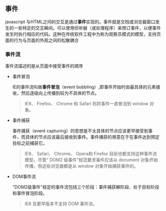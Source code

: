 ## 事件

javascript 与HTML之间的交互是通过**事件**实现的。事件就是文档或浏览器窗口发生的一些特定的交互瞬间。可以使用侦听器（或处理程序）来预订事件，以便事件发生时执行相应的代码。这种在传统软件工程中为称为观察员模式的模型，支持页面的行为与页面的外观之间的松散耦合

### 事件流

事件流描述的是从页面中接受事件的顺序

* 事件冒泡

  IE的事件流叫做**事件冒泡**（event bubbling）,即事件开始时由最具体的元素接收，然后逐级向上传播到较为不具体的节点。

  > IE9、 Firefox、 Chrome 和 Safari 则将事件一直冒泡到 window 对象。

* 事件捕获

  事件捕获（event capturing）的思想是不太具体的节点应该更早接受到事件，而具体的节点应该最后接收到事件。事件捕获的用意在于在事件达到预定目标之前捕获它。

  >  IE9、 Safari、 Chrome、 Opera和 Firefox 目前也都支持这种事件流模型。尽管“ DOM2 级事件”规范要求事件应该从 document 对象开始传播，但这些浏览器都是从 window 对象开始捕获事件的。

* DOM事件流

  "DOM2级事件"规定的事件流包括三个阶段：事件捕获解阶段、处于目标阶段和事件冒泡阶段。

  > IE8 及更早版本不支持 DOM 事件流。

